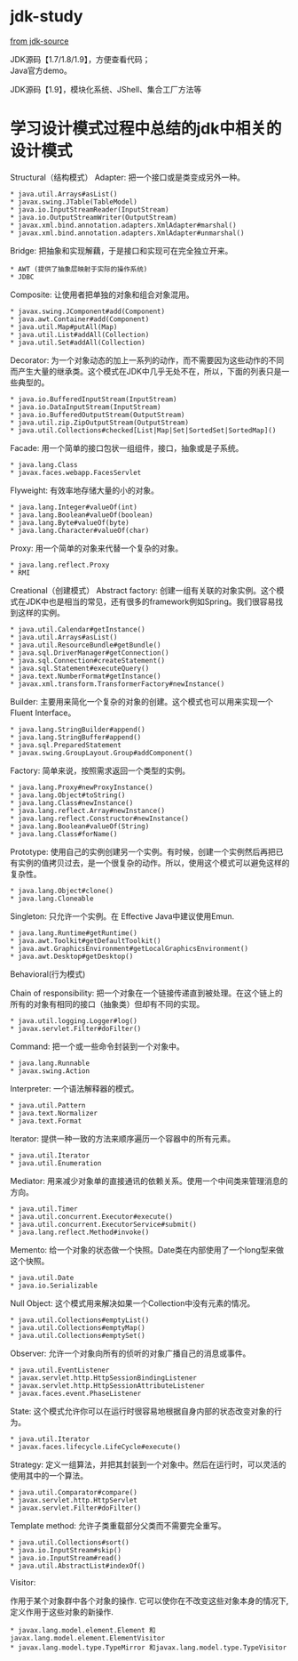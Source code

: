 # jdk-study

 [from jdk-source](https://github.com/limm33/jdk-source)  

  JDK源码【1.7/1.8/1.9】，方便查看代码；  
  Java官方demo。


  JDK源码【1.9】，模块化系统、JShell、集合工厂方法等 


# 学习设计模式过程中总结的jdk中相关的设计模式

Structural（结构模式）
Adapter:
把一个接口或是类变成另外一种。

    * java.util.Arrays#asList()
    * javax.swing.JTable(TableModel)
    * java.io.InputStreamReader(InputStream)
    * java.io.OutputStreamWriter(OutputStream)
    * javax.xml.bind.annotation.adapters.XmlAdapter#marshal()
    * javax.xml.bind.annotation.adapters.XmlAdapter#unmarshal()

Bridge:
把抽象和实现解藕，于是接口和实现可在完全独立开来。

    * AWT (提供了抽象层映射于实际的操作系统)
    * JDBC

Composite:
让使用者把单独的对象和组合对象混用。

    * javax.swing.JComponent#add(Component)
    * java.awt.Container#add(Component)
    * java.util.Map#putAll(Map)
    * java.util.List#addAll(Collection)
    * java.util.Set#addAll(Collection)

Decorator:
为一个对象动态的加上一系列的动作，而不需要因为这些动作的不同而产生大量的继承类。这个模式在JDK中几乎无处不在，所以，下面的列表只是一些典型的。

    * java.io.BufferedInputStream(InputStream)
    * java.io.DataInputStream(InputStream)
    * java.io.BufferedOutputStream(OutputStream)
    * java.util.zip.ZipOutputStream(OutputStream)
    * java.util.Collections#checked[List|Map|Set|SortedSet|SortedMap]()

Facade:
用一个简单的接口包状一组组件，接口，抽象或是子系统。

    * java.lang.Class
    * javax.faces.webapp.FacesServlet

Flyweight:
有效率地存储大量的小的对象。

    * java.lang.Integer#valueOf(int)
    * java.lang.Boolean#valueOf(boolean)
    * java.lang.Byte#valueOf(byte)
    * java.lang.Character#valueOf(char)

Proxy:
用一个简单的对象来代替一个复杂的对象。

    * java.lang.reflect.Proxy
    * RMI

Creational（创建模式）
Abstract factory:
创建一组有关联的对象实例。这个模式在JDK中也是相当的常见，还有很多的framework例如Spring。我们很容易找到这样的实例。

    * java.util.Calendar#getInstance()
    * java.util.Arrays#asList()
    * java.util.ResourceBundle#getBundle()
    * java.sql.DriverManager#getConnection()
    * java.sql.Connection#createStatement()
    * java.sql.Statement#executeQuery()
    * java.text.NumberFormat#getInstance()
    * javax.xml.transform.TransformerFactory#newInstance()

Builder:
主要用来简化一个复杂的对象的创建。这个模式也可以用来实现一个 Fluent Interface。

    * java.lang.StringBuilder#append()
    * java.lang.StringBuffer#append()
    * java.sql.PreparedStatement
    * javax.swing.GroupLayout.Group#addComponent()

Factory:
简单来说，按照需求返回一个类型的实例。

    * java.lang.Proxy#newProxyInstance()
    * java.lang.Object#toString()
    * java.lang.Class#newInstance()
    * java.lang.reflect.Array#newInstance()
    * java.lang.reflect.Constructor#newInstance()
    * java.lang.Boolean#valueOf(String)
    * java.lang.Class#forName()

Prototype:
使用自己的实例创建另一个实例。有时候，创建一个实例然后再把已有实例的值拷贝过去，是一个很复杂的动作。所以，使用这个模式可以避免这样的复杂性。

    * java.lang.Object#clone()
    * java.lang.Cloneable

Singleton:
只允许一个实例。在 Effective Java中建议使用Emun.

    * java.lang.Runtime#getRuntime()
    * java.awt.Toolkit#getDefaultToolkit()
    * java.awt.GraphicsEnvironment#getLocalGraphicsEnvironment()
    * java.awt.Desktop#getDesktop()

Behavioral(行为模式)

Chain of responsibility:
把一个对象在一个链接传递直到被处理。在这个链上的所有的对象有相同的接口（抽象类）但却有不同的实现。

    * java.util.logging.Logger#log()
    * javax.servlet.Filter#doFilter()

Command:
把一个或一些命令封装到一个对象中。

    * java.lang.Runnable
    * javax.swing.Action

Interpreter:
一个语法解释器的模式。

    * java.util.Pattern
    * java.text.Normalizer
    * java.text.Format

Iterator:
提供一种一致的方法来顺序遍历一个容器中的所有元素。

    * java.util.Iterator
    * java.util.Enumeration

Mediator:
用来减少对象单的直接通讯的依赖关系。使用一个中间类来管理消息的方向。

    * java.util.Timer
    * java.util.concurrent.Executor#execute()
    * java.util.concurrent.ExecutorService#submit()
    * java.lang.reflect.Method#invoke()

Memento:
给一个对象的状态做一个快照。Date类在内部使用了一个long型来做这个快照。

    * java.util.Date
    * java.io.Serializable

Null Object:
这个模式用来解决如果一个Collection中没有元素的情况。

    * java.util.Collections#emptyList()
    * java.util.Collections#emptyMap()
    * java.util.Collections#emptySet()

Observer:
允许一个对象向所有的侦听的对象广播自己的消息或事件。

    * java.util.EventListener
    * javax.servlet.http.HttpSessionBindingListener
    * javax.servlet.http.HttpSessionAttributeListener
    * javax.faces.event.PhaseListener

State:
这个模式允许你可以在运行时很容易地根据自身内部的状态改变对象的行为。

    * java.util.Iterator
    * javax.faces.lifecycle.LifeCycle#execute()

Strategy:
定义一组算法，并把其封装到一个对象中。然后在运行时，可以灵活的使用其中的一个算法。

    * java.util.Comparator#compare()
    * javax.servlet.http.HttpServlet
    * javax.servlet.Filter#doFilter()

Template method:
允许子类重载部分父类而不需要完全重写。

    * java.util.Collections#sort()
    * java.io.InputStream#skip()
    * java.io.InputStream#read()
    * java.util.AbstractList#indexOf()

Visitor:

作用于某个对象群中各个对象的操作. 它可以使你在不改变这些对象本身的情况下,定义作用于这些对象的新操作.

    * javax.lang.model.element.Element 和javax.lang.model.element.ElementVisitor
    * javax.lang.model.type.TypeMirror 和javax.lang.model.type.TypeVisitor